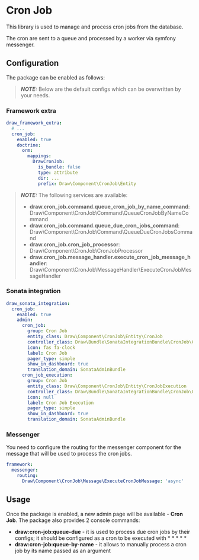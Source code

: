 # Cron Job

This library is used to manage and process cron jobs from the database.

The cron are sent to a queue and processed by a worker via symfony messenger.

## Configuration

The package can be enabled as follows:
> **_NOTE:_** Below are the default configs which can be overwritten by your needs.

### Framework extra

```yaml
draw_framework_extra:
  # ...
  cron_job:
    enabled: true
    doctrine:
      orm:
        mappings:
          DrawCronJob:
            is_bundle: false
            type: attribute
            dir: ...
            prefix: Draw\Component\CronJob\Entity
```

> **_NOTE:_** The following services are available:
> - **draw.cron_job.command.queue_cron_job_by_name_command**: Draw\Component\CronJob\Command\QueueCronJobByNameCommand
> - **draw.cron_job.command.queue_due_cron_jobs_command**: Draw\Component\CronJob\Command\QueueDueCronJobsCommand
> - **draw.cron_job.cron_job_processor**: Draw\Component\CronJob\CronJobProcessor
> - **draw.cron_job.message_handler.execute_cron_job_message_handler**: Draw\Component\CronJob\MessageHandler\ExecuteCronJobMessageHandler

### Sonata integration

```yaml
draw_sonata_integration:
  cron_job:
    enabled: true
    admin:
      cron_job:
        group: Cron Job
        entity_class: Draw\Component\CronJob\Entity\CronJob
        controller_class: Draw\Bundle\SonataIntegrationBundle\CronJob\Controller\CronJobController
        icon: fas fa-clock
        label: Cron Job
        pager_type: simple
        show_in_dashboard: true
        translation_domain: SonataAdminBundle
      cron_job_execution:
        group: Cron Job
        entity_class: Draw\Component\CronJob\Entity\CronJobExecution
        controller_class: Draw\Bundle\SonataIntegrationBundle\CronJob\Controller\CronJobExecutionController
        icon: null
        label: Cron Job Execution
        pager_type: simple
        show_in_dashboard: true
        translation_domain: SonataAdminBundle
```

### Messenger

You need to configure the routing for the messenger component for the message that will be used to process the cron jobs.

```yaml
framework:
  messenger:
    routing:
      Draw\Component\CronJob\Message\ExecuteCronJobMessage: 'async'
```

## Usage

Once the package is enabled, a new admin page will be available - **Cron Job**. The package also provides
2 console commands:
- **draw:cron-job:queue-due** - it is used to process due cron jobs by their configs; it should be configured as a cron to be executed with * * * * *
- **draw:cron-job:queue-by-name** - it allows to manually process a cron job by its name passed as an argument
